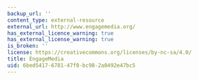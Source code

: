 ```yaml
---
backup_url: ''
content_type: external-resource
external_url: http://www.engagemedia.org/
has_external_licence_warning: true
has_external_license_warning: true
is_broken: ''
license: https://creativecommons.org/licenses/by-nc-sa/4.0/
title: EngageMedia
uid: 6bed5417-6781-47f0-bc98-2a0492e47bc5
---
```

